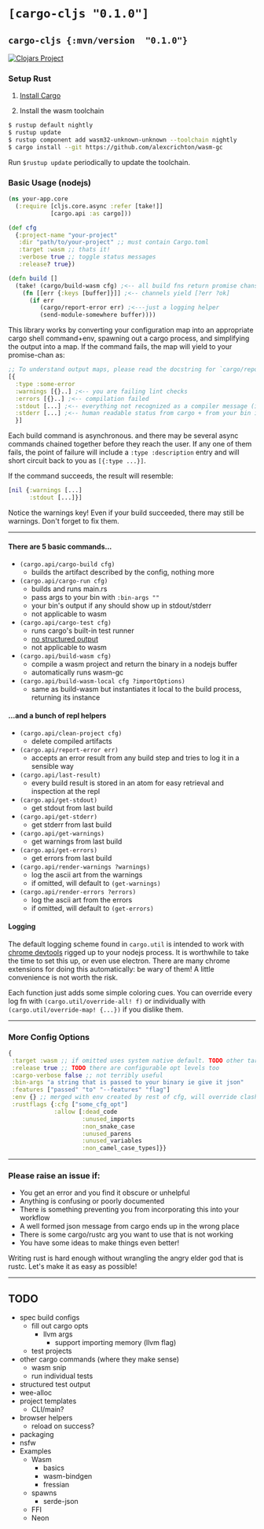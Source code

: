 # `[cargo-cljs "0.1.0"]`
## `cargo-cljs {:mvn/version  "0.1.0"}`

[![Clojars Project](https://img.shields.io/clojars/v/cargo-cljs.svg)](https://clojars.org/cargo-cljs)

### Setup Rust

1) [Install Cargo](https://doc.rust-lang.org/cargo/getting-started/installation.html)

2) Install the wasm toolchain

``` bash
$ rustup default nightly
$ rustup update
$ rustup component add wasm32-unknown-unknown --toolchain nightly
$ cargo install --git https://github.com/alexcrichton/wasm-gc
```

Run `$rustup update` periodically to update the toolchain.


### Basic Usage (nodejs)

```clojure
(ns your-app.core
  (:require [cljs.core.async :refer [take!]]
            [cargo.api :as cargo]))

(def cfg
  {:project-name "your-project"
   :dir "path/to/your-project" ;; must contain Cargo.toml
   :target :wasm ;; thats it!
   :verbose true ;; toggle status messages
   :release? true})

(defn build []
  (take! (cargo/build-wasm cfg) ;<-- all build fns return promise chans
    (fn [[err {:keys [buffer]}]] ;<-- channels yield [?err ?ok]
      (if err
         (cargo/report-error err) ;<---just a logging helper
         (send-module-somewhere buffer))))
```

This library works by converting your configuration map into an appropriate cargo shell command+env, spawning out a cargo process, and simplifying the output into a map. If the command fails, the map will yield to your promise-chan as:

```clojure
;; To understand output maps, please read the docstring for `cargo/report.cljs`
[{
  :type :some-error
  :warnings [{}..] ;<-- you are failing lint checks
  :errors [{}..] ;<-- compilation failed
  :stdout [...] ;<-- everything not recognized as a compiler message (ie from your bin if any)
  :stderr [...] ;<-- human readable status from cargo + from your bin if any
  }]
```

Each build command is asynchronous. and there may be several async commands chained together before they reach the user. If any one of them fails, the point of failure will include a `:type :description` entry and will short circuit back to you as `[{:type ...}]`.

If the command succeeds, the result will resemble:

```clojure
[nil {:warnings [...]
      :stdout [...]}]
```
Notice the warnings key! Even if your build succeeded, there may still be warnings. Don't forget to fix them.

<hr>

#### There are 5 basic commands...
  + `(cargo.api/cargo-build cfg)`
    - builds the artifact described by the config, nothing more
  + `(cargo.api/cargo-run cfg)`
    - builds and runs main.rs
    - pass args to your bin with `:bin-args ""`
    - your bin's output if any should show up in stdout/stderr
    - not applicable to wasm
  + `(cargo.api/cargo-test cfg)`
    - runs cargo's built-in test runner
    - [no structured output](https://github.com/rust-lang/rfcs/pull/2318)
    - not applicable to wasm
  + `(cargo.api/build-wasm cfg)`
    - compile a wasm project and return the binary in a nodejs buffer
    - automatically runs wasm-gc
  + `(cargo.api/build-wasm-local cfg ?importOptions)`
    - same as build-wasm but instantiates it local to the build process, returning its instance

#### ...and a bunch of repl helpers
  + `(cargo.api/clean-project cfg)`
    - delete compiled artifacts
  + `(cargo.api/report-error err)`
    - accepts an error result from any build step and tries to log it in a sensible way
  + `(cargo.api/last-result)`
    - every build result is stored in an atom for easy retrieval and inspection at the repl
  + `(cargo.api/get-stdout)`
    - get stdout from last build
  + `(cargo.api/get-stderr)`
    - get stderr from last build
  + `(cargo.api/get-warnings)`
    - get warnings from last build
  + `(cargo.api/get-errors)`
    - get errors from last build
  + `(cargo.api/render-warnings ?warnings)`
    - log the ascii art from the warnings
    - if omitted, will default to `(get-warnings)`
  + `(cargo.api/render-errors ?errors)`
    - log the ascii art from the errors
    - if omitted, will default to `(get-errors)`

#### Logging

The default logging scheme found in `cargo.util` is intended to work with [chrome devtools](https://nodejs.org/en/docs/guides/debugging-getting-started/#chrome-devtools-55) rigged up to your nodejs process. It is worthwhile to take the time to set this up, or even use electron. There are many chrome extensions for doing this automatically: be wary of them! A little convenience is not worth the risk.

Each function just adds some simple coloring cues. You can override every log fn with `(cargo.util/override-all! f)` or individually with `(cargo.util/override-map! {...})` if you dislike them.


<hr>

### More Config Options

```clojure
{
 :target :wasm ;; if omitted uses system native default. TODO other targets
 :release true ;; TODO there are configurable opt levels too
 :cargo-verbose false ;; not terribly useful
 :bin-args "a string that is passed to your binary ie give it json"
 :features ["passed" "to" "--features" "flag"]
 :env {} ;; merged with env created by rest of cfg, will override clashes
 :rustflags {:cfg ["some_cfg_opt"]
             :allow [:dead_code
                     :unused_imports
                     :non_snake_case
                     :unused_parens
                     :unused_variables
                     :non_camel_case_types]}}
```
<hr>

### Please raise an issue if:
  + You get an error and you find it obscure or unhelpful
  + Anything is confusing or poorly documented
  + There is something preventing you from incorporating this into your workflow
  + A well formed json message from cargo ends up in the wrong place
  + There is some cargo/rustc  arg you want to use that is not working
  + You have some ideas to make things even better!

Writing rust is hard enough without wrangling the angry elder god that is rustc. Let's make it as easy as possible!

<hr>

## TODO
  + spec build configs
    - fill out cargo opts
      + llvm args
        - support importing memory (llvm flag)
    - test projects
  + other cargo commands (where they make sense)
    + wasm snip
    + run individual tests
  + structured test output
  + wee-alloc
  + project templates
    - CLI/main?
  + browser helpers
    - reload on success?
  + packaging
  + nsfw
  + Examples
    + Wasm
      + basics
      + wasm-bindgen
      + fressian
    + spawns
      - serde-json
    + FFI
    + Neon


